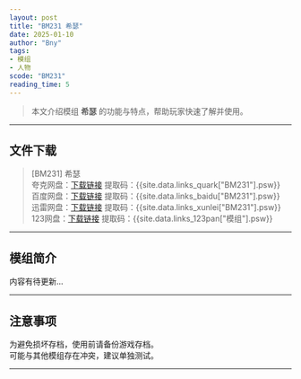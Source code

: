 ```yaml
---
layout: post
title: "BM231 希瑟"
date: 2025-01-10
author: "Bny"
tags: 
- 模组
- 人物
scode: "BM231"
reading_time: 5
---
```


> 本文介绍模组 **希瑟** 的功能与特点，帮助玩家快速了解并使用。

---

## 文件下载

> [BM231] 希瑟  
夸克网盘：[下载链接]({{site.data.links_quark["BM231"].url}}) 提取码：{{site.data.links_quark["BM231"].psw}}  
百度网盘：[下载链接]({{site.data.links_baidu["BM231"].url}}) 提取码：{{site.data.links_baidu["BM231"].psw}}  
迅雷网盘：[下载链接]({{site.data.links_xunlei["BM231"].url}}) 提取码：{{site.data.links_xunlei["BM231"].psw}}  
123网盘：[下载链接]({{site.data.links_123pan["模组"].url}}) 提取码：{{site.data.links_123pan["模组"].psw}}  

---

## 模组简介

>  
内容有待更新...  

---

## 注意事项

>  
为避免损坏存档，使用前请备份游戏存档。  
可能与其他模组存在冲突，建议单独测试。  

---

